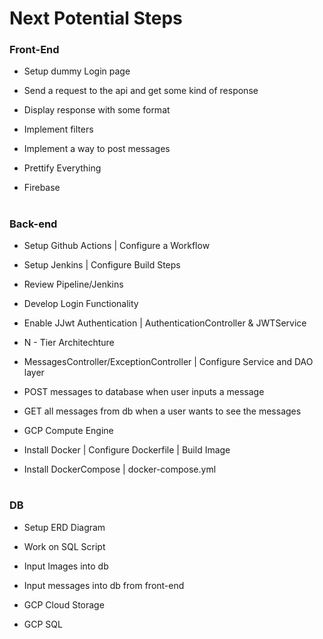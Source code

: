 # Next Potential Steps 

### Front-End
- Setup dummy Login page

- Send a request to the api and get some kind of response
- Display response with some format
- Implement filters
- Implement a way to post messages
- Prettify Everything
- Firebase
#

### Back-end
- Setup Github Actions | Configure a Workflow

- Setup Jenkins | Configure Build Steps
- Review Pipeline/Jenkins
- Develop Login Functionality
- Enable JJwt Authentication | AuthenticationController & JWTService 
- N - Tier Architechture
- MessagesController/ExceptionController | Configure Service and DAO layer 
- POST messages to database when user inputs a message
- GET all messages from db when a user wants to see the messages
- GCP Compute Engine 
- Install Docker | Configure Dockerfile | Build Image
- Install DockerCompose | docker-compose.yml
#

### DB
- Setup ERD Diagram

- Work on SQL Script
- Input Images into db
- Input messages into db from front-end
- GCP Cloud Storage 
- GCP SQL 
